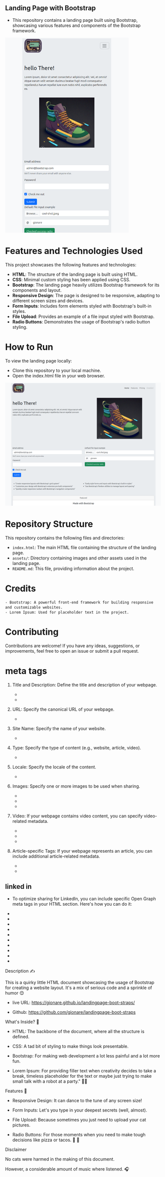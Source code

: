 ## Landing Page with Bootstrap

- This repository contains a landing page built using Bootstrap, showcasing various features and components of the Bootstrap framework.

<img src="./assets/responsive-mobile.png" alt="image preview" width="400px">

# Features and Technologies Used

This project showcases the following features and technologies:

- **HTML**: The structure of the landing page is built using HTML.
- **CSS**: Minimal custom styling has been applied using CSS.
- **Bootstrap**: The landing page heavily utilizes Bootstrap framework for its components and layout.
- **Responsive Design**: The page is designed to be responsive, adapting to different screen sizes and devices.
- **Form Inputs**: Includes form elements styled with Bootstrap's built-in styles.
- **File Upload**: Provides an example of a file input styled with Bootstrap.
- **Radio Buttons**: Demonstrates the usage of Bootstrap's radio button styling.

# How to Run

To view the landing page locally:

- Clone this repository to your local machine.
- Open the index.html file in your web browser.

<img src="./assets/responsive.png" alt="image preview" width="600px">

# Repository Structure

This repository contains the following files and directories:

- `index.html`: The main HTML file containing the structure of the landing page.
- `assets/`: Directory containing images and other assets used in the landing page.
- `README.md`: This file, providing information about the project.

# Credits

    - Bootstrap: A powerful front-end framework for building responsive and customizable websites.
    - Lorem Ipsum: Used for placeholder text in the project.

# Contributing

Contributions are welcome! If you have any ideas, suggestions, or improvements, feel free to open an issue or submit a pull request.

# meta tags

1. Title and Description: Define the title and description of your webpage.

   - <meta property="og:title" content="Your Page Title" />
   - <meta property="og:description" content="Description of your webpage" />

2. URL: Specify the canonical URL of your webpage.

   - <meta property="og:url" content="https://www.yourwebsite.com/page-url" />

3. Site Name: Specify the name of your website.

   - <meta property="og:site_name" content="Your Website Name" />

4. Type: Specify the type of content (e.g., website, article, video).

   - <meta property="og:type" content="website" />

5. Locale: Specify the locale of the content.

   - <meta property="og:locale" content="en_US" />

6. Images: Specify one or more images to be used when sharing.

   - <meta property="og:image" content="image-url.jpg" />
   - <meta property="og:image:width" content="1200" />
   - <meta property="og:image:height" content="630" />

7. Video: If your webpage contains video content, you can specify video-related metadata.

   - <meta property="og:video" content="video-url.mp4" />
   - <meta property="og:video:width" content="1280" />
   - <meta property="og:video:height" content="720" />

8. Article-specific Tags: If your webpage represents an article, you can include additional article-related metadata.

   - <meta property="article:published_time" content="YYYY-MM-DDTHH:MM:SSZ" />
   - <meta property="article:author" content="Author Name" />

## linked in

- To optimize sharing for LinkedIn, you can include specific Open Graph meta tags in your HTML <head> section. Here's how you can do it:

- <meta property="og:title" content="Your Page Title" />
- <meta property="og:description" content="Description of your webpage" />
- <meta property="og:url" content="https://www.yourwebsite.com/page-url" />
- <meta property="og:image" content="image-url.jpg" />
- <meta property="og:image:width" content="1200" />
- <meta property="og:image:height" content="630" />
- <meta property="og:type" content="website" />
- <meta property="og:site_name" content="Your Website Name" />

- <meta property="article:published_time" content="YYYY-MM-DDTHH:MM:SSZ" />
- <meta property="article:author" content="Author Name" />

Description ✍

This is a quirky little HTML document showcasing the usage of Bootstrap for creating a website layout. It's a mix of serious code and a sprinkle of humor 😊

- live URL: https://gionare.github.io/landingpage-boot-straps/

- Github: https://github.com/gionare/landingpage-boot-straps

What's Inside? 📖

- HTML: The backbone of the document, where all the structure is defined.

- CSS: A tad bit of styling to make things look presentable.

- Bootstrap: For making web development a lot less painful and a lot more fun.

- Lorem Ipsum: For providing filler text when creativity decides to take a break, timeless placeholder for the text or maybe just trying to make small talk with a robot at a party." 🤖🎉

Features 📀

- Responsive Design: It can dance to the tune of any screen size!

- Form Inputs: Let's you type in your deepest secrets (well, almost).

- File Upload: Because sometimes you just need to upload your cat pictures.

- Radio Buttons: For those moments when you need to make tough decisions like pizza or tacos. 🍕 🌮

Disclaimer

No cats were harmed in the making of this document.

However, a considerable amount of music where listened. 🎧
